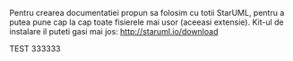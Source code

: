 Pentru crearea documentatiei propun sa folosim cu totii StarUML, pentru a putea pune cap la cap toate fisierele mai usor (aceeasi extensie).
Kit-ul de instalare il puteti gasi mai jos:
http://staruml.io/download


TEST 333333